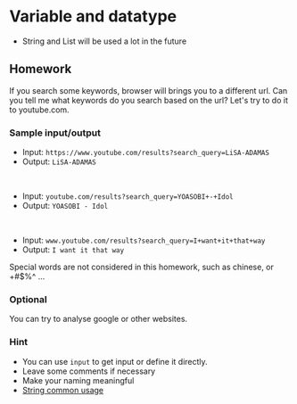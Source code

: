 # Variable and datatype

- String and List will be used a lot in the future

## Homework
If you search some keywords, browser will brings you to a different url.
Can you tell me what keywords do you search based on the url?
Let's try to do it to youtube.com.

### Sample input/output
- Input: `https://www.youtube.com/results?search_query=LiSA-ADAMAS`
- Output: `LiSA-ADAMAS`

<br>

- Input: `youtube.com/results?search_query=YOASOBI+-+Idol`
- Output: `YOASOBI - Idol`

<br>

- Input: `www.youtube.com/results?search_query=I+want+it+that+way`
- Output: `I want it that way`
  
Special words are not considered in this homework, such as chinese, or +#$%^ ...

### Optional
You can try to analyse google or other websites.

### Hint
- You can use `input` to get input or define it directly.
- Leave some comments if necessary
- Make your naming meaningful
- [String common usage](https://selflearningsuccess.com/pythonstring/)
